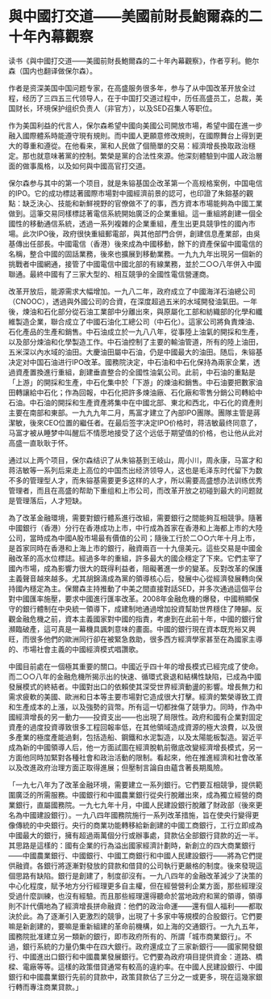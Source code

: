 # 與中國打交道——美國前財長鮑爾森的二十年內幕觀察

读书《與中國打交道——美國前財長鮑爾森的二十年內幕觀察》，作者亨利。鲍尔森（国内也翻译做保尔森）。

作者是资深美国中国问题专家，在高盛服务很多年，参与了从中国改革开放全过程，经历了三四五三代领导人，在于中国打交道过程中，历任高盛员工，总裁，美国财长，环境保护组织负责人（非官方），以及SED召集人等职位。

作为美国利益的代言人，保尔森希望中國向美國公司開放市場，希望中國在進一步融入國際體系時能遵守現有規則。而中國人更願意修改規則，在國際舞台上得到更大的尊重和遵從。在他看来，黨和人民做了個簡單的交易：經濟增長換取政治穩定。那也就意味著黨的控制。繁榮是黨的合法性來源。他深刻體驗到中國人政治層面的做事風格，以及如何與中國高官打交道。

保尔森参与其中的第一个项目，就是朱镕基国企改革第一个高规格案例，中国电信的IPO。它的成功標誌著國際市場對中國經濟前景的認可，也印證了朱鎔基的觀點：缺乏決心、技能和新鮮視野的官僚做不了的事，西方資本市場能夠為中國工業做到。這筆交易同樣標誌著電信系統開始廣泛的企業重組。這一重組將創建一個全國性的移動通信系統，透過一系列複雜的企業重組，產生出更具競爭性的國內市場。此次IPO後，政府很快重組郵電部，與其他部門合併，創建信息產業部，由吳基傳出任部長。中國電信（香港）後來成為中國移動，餘下的資產保留中國電信的名稱，整合中國的固話業務，後來也擴展到移動業務。一九九九年出現另一個新的挑戰者中國網通，接管了中國電信中國北部的有線業務，並於二○○八年併入中國聯通。最終中國有了三家大型的、相互競爭的全國性電信營運商。

改革开放后，能源需求大幅增加。一九八二年，政府成立了中國海洋石油總公司（CNOOC），透過與外國公司的合資，在深度超過五米的水域開發油氣田。一年後，煉油和石化部分從石油工業部中分離出來，與原屬化工部和紡織部的化學和纖維製造企業，聯合成立了中國石油化工總公司（中石化）。這家公司將負責煉油、石化產品的生產和銷售。中石油成立於一九八八年，從事陸上油氣的開採和生產，以及部分煉油和化學製造工作。中石油控制了主要的輸油管道，所有的陸上油田，五米深以內水域的油田。大慶油田屬中石油，仍是中國最大的油田。随后，朱镕基决定对中国石油进行IPO改革。國務院決定，中石油和中石化保持為兩家企業，透過資產置換進行重組，創建垂直整合的全國性油氣公司。此前，中石油的重點是「上游」的開採和生產，中石化集中於「下游」的煉油和銷售。中石油要把數家油田轉讓給中石化；作為回報，中石化把許多煉油廠、石化廠和零售分銷公司轉給中石油。中石油的開採和生產資產將集中在中國北部、東北和西北，中石化的資產則主要在南部和東部。一九九九年二月，馬富才建立了內部IPO團隊。團隊主管是蔣潔敏，後來CEO位置的繼任者。在最后签字决定IPO价格时，蒋洁敏最终同意了，马富才被从睡梦中叫醒后不情愿地接受了这个远低于期望值的价格，也让他从此对高盛一直耿耿于怀。

通过以上两个项目，保尔森结识了从朱镕基到王岐山，周小川，周永康，马富才和蒋洁敏等一系列后来走上高位的中国杰出经济领导人，这也是毛泽东时代留下为数不多的管理型人才，而朱镕基需要更多这样的人才，所以需要高盛想办法训练优秀管理者，而且在高盛的帮助下重组和上市公司，而改革开放之初碰到最大的问题就是管理落后，人才短缺。

為了改革金融環境，需要對銀行體系進行改組，需要銀行之間能夠互相競爭。隨著中國銀行（香港）分行在香港成功上市，中行成為首家在香港和上海都上市的大陸公司，當時成為中國A股市場最有價值的公司；隨後工行於二○○六年十月上市，是首家同時在香港和上海上市的銀行，融資兩百一十九億美元。這些交易是中國金融改革的高水位標誌。經過多年的重組，許多最大的國企穩定了下來。它們主宰了國內市場，成為影響力很大的既得利益者，阻礙著進一步的變革。反對改革的保護主義聲音越來越多。尤其胡錦濤成為黨的領導核心后，發展中心從經濟發展轉向保持國內穩定為主。保爾森主持推動了中美之間直接對話SED，并多次通過這個平台對中國匯率施壓，要求中國進行匯率改革。2008年金融危機的爆發，中國稍顯保守的銀行體制在中央統一領導下，成建制地通過增加投資幫助世界穩住了陣腳。反觀金融危機之前，資本主義國家對中國的指責，考慮到在此前十年，中國的銀行曾瀕臨破產，這可真是一幕機具諷刺意味的畫面。中國的銀行現在資本既充裕又興旺，而很多他們的歐洲同行卻在被緊急救助，很多西方經濟學家甚至在為國家主導的、市場社會主義的中國經濟模式唱讚歌。

中國目前處在一個極其重要的關口。中國近乎四十年的增長模式已經完成了使命。而二○○八年的金融危機所揭示出的快速、循環式衰退和結構性缺陷，已成為中國發展模式的終結者。中國對出口的依賴使其深受世界經濟動盪的影響。增長無力和需求疲軟的美國、歐洲和日本等主要市場對它造成很大打擊。經濟的繁榮導致工資和生產成本的上漲，以及強勢的貨幣。所有這一切都挫傷了競爭力。同時，作為中國經濟增長的另一動力——投資支出——也出現了局限性。政府和國有企業對固定資產的過度投資導致很多工程回報率低，在其他領域造成資源的極大浪費，以及很多產業的極度產能過剩，包括造船、鋼鐵和水泥製造，以及太陽能板製造。習近平成為新的中國領導人后，他一方面試圖在經濟脫軌前徹底改變經濟增長模式，另一方面他同時加緊對各種社會和政治活動的限制。看起來，他在推進經濟和社會改革以及改進政府治理方面正取得進展；但壓制言論自由蘊含著長期風險。



「一九七八年为了改革金融环境，需要建立一系列銀行。它們要互相競爭，提供範圍廣泛的所需服務。中國銀行和中國農業銀行從央行脫離出來，成為獨立經營的商業銀行，直屬國務院。一九七九年十月，中國人民建設銀行脫離了財政部（後來更名為中國建設銀行）。一九八四年國務院施行一系列改革措施，旨在使央行變得更像傳統的中央銀行。央行的商業功能轉移給新創建的中國工商銀行，工行立即成為中國最大的銀行，擁有超過兩萬個分行或辦事處，貸款佔全部銀行貸款的近一半。其思路是這樣的：國有企業的行為溢出國家經濟計劃時，新創立的四大商業銀行——中國農業銀行、中國銀行、中國工商銀行和中國人民建設銀行——將為它們提供融資。各銀行將逐漸對發放的貸款和借貸的公司執行更嚴格的制度。後來發現這個思路有缺陷。銀行是創建了，制度卻沒有。一九八四年的金融改革減少了決策的中心化程度，賦予地方分行經理更多自主權，但在經營營利企業方面，那些經理沒受過什麼訓練，也沒有經驗。而且那些經理還得聽命於當地政府和黨的領導，領導則不計代價地為了經濟增長拼命融資：他們的政治命運——還有個人福利——都取決於此。為了逐漸引入更激烈的競爭，出現了十多家中等規模的合股銀行。它們要嘛是新創建的，要嘛是重新組建的革命前機構，如上海的交通銀行。一九九五年，國務院批准建立另一類新的銀行，即市政府所有的、所謂「城市商業銀行」。不過，銀行系統的力量仍集中在四大銀行。政府還成立了三家新銀行——國家開發銀行、中國進出口銀行和中國農業發展銀行。它們要為政府項目提供資金：道路、橋樑、電廠等等。這樣的政策借貸通常有較高的違約率。在中國人民建設銀行、中國銀行和中國農業銀行先前的貸款中，政策貸款佔了三分之一或更多，現在這幾家銀行轉而專注商業貸款。」




